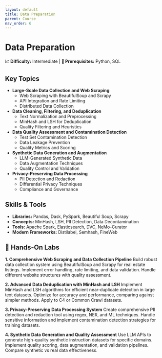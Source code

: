 ```yaml
---
layout: default
title: Data Preparation
parent: Course
nav_order: 6
---
```


# Data Preparation

**📈 Difficulty:** Intermediate | **🎯 Prerequisites:** Python, SQL

## Key Topics
- **Large-Scale Data Collection and Web Scraping**
  - Web Scraping with BeautifulSoup and Scrapy
  - API Integration and Rate Limiting
  - Distributed Data Collection
- **Data Cleaning, Filtering, and Deduplication**
  - Text Normalization and Preprocessing
  - MinHash and LSH for Deduplication
  - Quality Filtering and Heuristics
- **Data Quality Assessment and Contamination Detection**
  - Test Set Contamination Detection
  - Data Leakage Prevention
  - Quality Metrics and Scoring
- **Synthetic Data Generation and Augmentation**
  - LLM-Generated Synthetic Data
  - Data Augmentation Techniques
  - Quality Control and Validation
- **Privacy-Preserving Data Processing**
  - PII Detection and Redaction
  - Differential Privacy Techniques
  - Compliance and Governance

## Skills & Tools
- **Libraries:** Pandas, Dask, PySpark, Beautiful Soup, Scrapy
- **Concepts:** MinHash, LSH, PII Detection, Data Decontamination
- **Tools:** Apache Spark, Elasticsearch, DVC, NeMo-Curator
- **Modern Frameworks:** Distilabel, Semhash, FineWeb

## 🔬 Hands-On Labs

**1. Comprehensive Web Scraping and Data Collection Pipeline**
Build robust data collection system using BeautifulSoup and Scrapy for real estate listings. Implement error handling, rate limiting, and data validation. Handle different website structures with quality assessment.

**2. Advanced Data Deduplication with MinHash and LSH**
Implement MinHash and LSH algorithms for efficient near-duplicate detection in large text datasets. Optimize for accuracy and performance, comparing against simpler methods. Apply to C4 or Common Crawl datasets.

**3. Privacy-Preserving Data Processing System**
Create comprehensive PII detection and redaction tool using regex, NER, and ML techniques. Handle sensitive information and implement contamination detection strategies for training datasets.

**4. Synthetic Data Generation and Quality Assessment**
Use LLM APIs to generate high-quality synthetic instruction datasets for specific domains. Implement quality scoring, data augmentation, and validation pipelines. Compare synthetic vs real data effectiveness. 